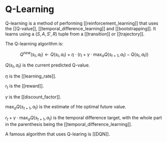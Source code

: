 # Q-Learning

Q-learning is a method of performing [[reinforcement_learning]] that uses the [[Q-value]], [[temporal_difference_learning]] and [[bootstrapping]]. It learns using a $(S,A,S',R)$ tuple from a [[transition]] or [[trajectory]].

The Q-learning algorithm is:

$$Q^{new}(s_t,a_t) \leftarrow Q(s_t,a_t)+\eta \cdot \Big(r_t+\gamma \cdot \max_a Q(s_{t+1},a_t) - Q(s_t,a_t)\Big)$$

$Q(s_t,a_t)$ is the current predicted Q-value.

$\eta$ is the [[learning_rate]].

$r_t$ is the [[reward]].

$\gamma$ is the [[discount_factor]].

$\max_a Q(s_{t+1},a_t)$ is the estimate of hte optimal future value.

$r_t+\gamma \cdot \max_a Q(s_{t+1},a_t)$ is the temporal difference target, with the whole part in the parenthesis being the [[temporal_difference_learning]].

A famous algorithm that uses Q-learing is [[DQN]].
